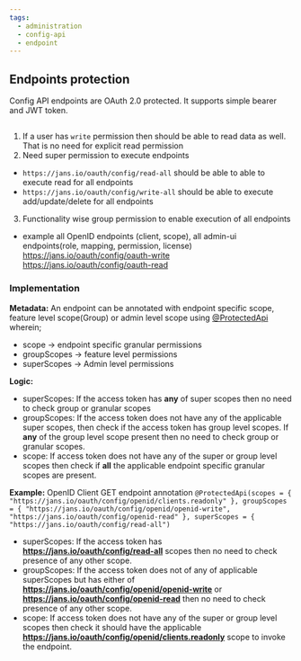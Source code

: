 ```yaml
---
tags:
  - administration
  - config-api
  - endpoint
---
```


## Endpoints protection
Config API endpoints are OAuth 2.0 protected. It supports simple bearer and JWT token.

## 


1) If a user has `write` permission then should be able to read data as well. That is no need for explicit read permission
2) Need super permission to execute endpoints
 - `https://jans.io/oauth/config/read-all` should be able to able to execute read for all endpoints
- `https://jans.io/oauth/config/write-all` should be able to execute add/update/delete for all endpoints
3) Functionality wise group permission to enable execution of all endpoints
 - example all OpenID endpoints (client, scope), all admin-ui endpoints(role, mapping, permission, license)
 https://jans.io/oauth/config/oauth-write
https://jans.io/oauth/config/oauth-read

### Implementation
**Metadata:**
An endpoint can be annotated with endpoint specific scope, feature level scope(Group) or admin level scope using [@ProtectedApi](https://github.com/JanssenProject/jans/blob/main/jans-config-api/shared/src/main/java/io/jans/configapi/core/rest/ProtectedApi.java) wherein;
- scope -> endpoint specific granular permissions
- groupScopes -> feature level permissions
- superScopes -> Admin level permissions

**Logic:**
- superScopes: If the access token has **any** of super scopes then no need to check group or granular scopes
- groupScopes: If the access token does not have any of the applicable super scopes, then check if the access token has group level scopes. If **any** of the group level scope present then no need to check group or granular scopes.
- scope: If access token does not have any of the super or group level scopes then check if **all** the applicable endpoint specific granular scopes are present.


**Example:**
OpenID Client GET endpoint annotation
`@ProtectedApi(scopes = { "https://jans.io/oauth/config/openid/clients.readonly" }, groupScopes = {
            "https://jans.io/oauth/config/openid/openid-write", "https://jans.io/oauth/config/openid-read" }, superScopes = { "https://jans.io/oauth/config/read-all")`

- superScopes: If the access token has **https://jans.io/oauth/config/read-all** scopes then no need to check presence of any other scope.
- groupScopes: If the access token does not of any of applicable superScopes but has either of **https://jans.io/oauth/config/openid/openid-write** or **https://jans.io/oauth/config/openid-read** then no need to check presence of any other scope.
- scope: If access token does not have any of the super or group level scopes then check it should have the applicable **https://jans.io/oauth/config/openid/clients.readonly** scope to invoke the endpoint.

